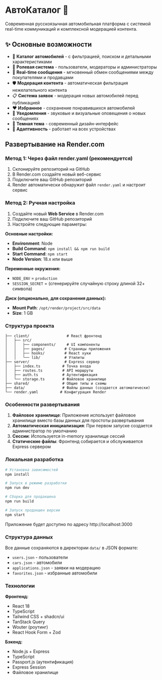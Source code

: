 # АвтоКаталог 🚗

Современная русскоязычная автомобильная платформа с системой real-time коммуникаций и комплексной модерацией контента.

## ✨ Основные возможности

- 🚗 **Каталог автомобилей** - с фильтрацией, поиском и детальными характеристиками
- 👥 **Ролевая система** - пользователи, модераторы и администраторы
- 💬 **Real-time сообщения** - мгновенный обмен сообщениями между покупателями и продавцами  
- 🛡️ **Модерация контента** - автоматическая фильтрация нежелательного контента
- 📋 **Система заявок** - модерация новых автомобилей перед публикацией
- ❤️ **Избранное** - сохранение понравившихся автомобилей
- 🔔 **Уведомления** - звуковые и визуальные оповещения о новых сообщениях
- 🌙 **Темная тема** - современный дизайн-интерфейс
- 📱 **Адаптивность** - работает на всех устройствах

## Развертывание на Render.com

### Метод 1: Через файл render.yaml (рекомендуется)

1. Склонируйте репозиторий на GitHub
2. В Render.com создайте новый веб-сервис
3. Подключите ваш GitHub репозиторий
4. Render автоматически обнаружит файл `render.yaml` и настроит сервис

### Метод 2: Ручная настройка

1. Создайте новый **Web Service** в Render.com
2. Подключите ваш GitHub репозиторий
3. Настройте следующие параметры:

**Основные настройки:**
- **Environment**: Node
- **Build Command**: `npm install && npm run build`
- **Start Command**: `npm start`
- **Node Version**: 18.x или выше

**Переменные окружения:**
- `NODE_ENV` = `production`
- `SESSION_SECRET` = (сгенерируйте случайную строку длиной 32+ символа)

**Диск (опционально, для сохранения данных):**
- **Mount Path**: `/opt/render/project/src/data`
- **Size**: 1 GB

### Структура проекта

```
├── client/                 # React фронтенд
│   ├── src/
│   │   ├── components/     # UI компоненты
│   │   ├── pages/         # Страницы приложения
│   │   ├── hooks/         # React хуки
│   │   └── lib/           # Утилиты
├── server/                # Express сервер
│   ├── index.ts          # Точка входа
│   ├── routes.ts         # API маршруты
│   ├── auth.ts           # Аутентификация
│   └── storage.ts        # Файловое хранилище
├── shared/               # Общие типы и схемы
├── data/                 # Файлы данных (создается автоматически)
└── render.yaml          # Конфигурация Render

```

### Особенности развертывания

1. **Файловое хранилище**: Приложение использует файловое хранилище вместо базы данных для простоты развертывания
2. **Автоматическая инициализация**: При первом запуске создается администратор по умолчанию
3. **Сессии**: Используется in-memory хранилище сессий
4. **Статические файлы**: Фронтенд собирается и обслуживается Express сервером

### Локальная разработка

```bash
# Установка зависимостей
npm install

# Запуск в режиме разработки
npm run dev

# Сборка для продакшена
npm run build

# Запуск продакшен версии
npm start
```

Приложение будет доступно по адресу http://localhost:3000

### Структура данных

Все данные сохраняются в директории `data/` в JSON формате:
- `users.json` - пользователи
- `cars.json` - автомобили  
- `applications.json` - заявки на модерацию
- `favorites.json` - избранные автомобили

### Технологии

**Фронтенд:**
- React 18
- TypeScript
- Tailwind CSS + shadcn/ui
- TanStack Query
- Wouter (роутинг)
- React Hook Form + Zod

**Бэкенд:**
- Node.js + Express
- TypeScript
- Passport.js (аутентификация)
- Express Session
- Файловое хранилище

